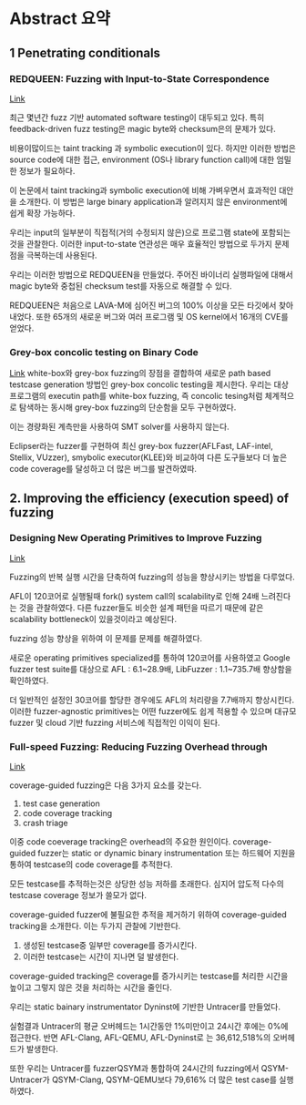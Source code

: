
# Abstract 요약

## 1 Penetrating conditionals
### REDQUEEN: Fuzzing with Input-to-State Correspondence
[Link](https://www.ndss-symposium.org/wp-content/uploads/2019/02/ndss2019_04A-2_Aschermann_paper.pdf)

최근 몇년간 fuzz 기반 automated software testing이 대두되고 있다. 특히 feedback-driven fuzz testing은 magic byte와 checksum은의 문제가 있다.

비용이많이드는 taint tracking 과 symbolic execution이 있다. 하지만 이러한 방법은 source code에 대한 접근, environment (OS나 library function call)에 대한 엄밀한 정보가 필요하다.

이 논문에서 taint tracking과 symbolic execution에 비해 가벼우면서 효과적인 대안을 소개한다. 이 방법은 large binary application과 알려지지 않은 environment에 쉽게 확장 가능하다. 

우리는 input의 일부분이 직접적(거의 수정되지 않은)으로 프로그램 state에 포함되는것을 관찰한다. 이러한 input-to-state 연관성은 매우 효율적인 방법으로 두가지 문제점을 극복하는데 사용된다.

우리는 이러한 방법으로 REDQUEEN을 만들었다. 주어진 바이너리 실행파일에 대해서 magic byte와 중첩된 checksum test를 자동으로 해결할 수 있다. 

REDQUEEN은 처음으로 LAVA-M에 심어진 버그의 100% 이상을 모든 타깃에서 찾아내었다. 또한 65개의 새로운 버그와 여러 프로그램 및 OS kernel에서 16개의 CVE를 얻었다.


### Grey-box concolic testing on Binary Code
[Link](https://softsec.kaist.ac.kr/~sangkilc/papers/choi-icse2019.pdf)
white-box와 grey-box fuzzing의 장점을 결합하여 새로운 path based testcase generation 방법인 grey-box concolic testing을 제시한다. 우리는 대상 프로그램의 executin path를 white-box fuzzing, 즉 concolic tesing처럼 체계적으로 탐색하는 동시해 grey-box fuzzing의 단순함을 모두 구현하였다.

이는 경량화된 계측만을 사용하여 SMT solver를 사용하지 않는다.

Eclipser라는 fuzzer를 구현하여 최신 grey-box fuzzer(AFLFast, LAF-intel, Stellix, VUzzer), smybolic executor(KLEE)와 비교하여 다른 도구들보다 더 높은 code coverage를 달성하고 더 많은 버그를 발견하였따.

## 2.  Improving the efficiency (execution speed) of fuzzing
### Designing New Operating Primitives to Improve Fuzzing
[Link](https://cosmoss-jigu.github.io/pages/pubs/fuzzing-xu-ccs17.pdf)

Fuzzing의 반복 실행 시간을 단축하여 fuzzing의 성능을 향상시키는 방법을 다루었다.

AFL이 120코어로 실행될때 fork() system call의 scalability로 인해 24배 느려진다는 것을 관찰하였다. 다른 fuzzer들도 비슷한 설계 패턴을 따르기 때문에 같은 scalability bottleneck이 있을것이라고 예상된다.

fuzzing 성능 향상을 위하여 이 문제를 문제를 해결하였다.

새로운 operating primitives specialized를 통하여 120코어를 사용하였고 Google fuzzer test suite를 대상으로 AFL : 6.1~28.9배, LibFuzzer : 1.1~735.7배 향상함을 확인하였다.

더 일반적인 설정인 30코어를 할당한 경우에도 AFL의 처리량을 7.7배까지 향상시킨다. 이러한 fuzzer-agnostic primitives는 어떤 fuzzer에도 쉽게 적용할 수 있으며 대규모 fuzzer 및 cloud 기반 fuzzing 서비스에 직접적인 이익이 된다.
### Full-speed Fuzzing: Reducing Fuzzing Overhead through
[Link](https://users.cs.utah.edu/~snagy/papers/19SP.pdf)

coverage-guided fuzzing은 다음 3가지 요소를 갖는다.
1. test case generation
2. code coverage tracking
3. crash triage

이중 code coeverage tracking은 overhead의 주요한 원인이다. coverage-guided fuzzer는 static or dynamic binary instrumentation 또는 하드웨어 지원을 통하여 testcase의 code coverage를 추적한다.

모든 testcase를 추적하는것은 상당한 성능 저하를 초래한다. 심지어 압도적 다수의 testcase coverage 정보가 쓸모가 없다.

coverage-guided fuzzer에 불필요한 추적을 제거하기 위하여 coverage-guided tracking을 소개한다.  이는 두가지 관찰에 기반한다.

1. 생성된 testcase중 일부만 coverage를 증가시킨다.
2. 이러한 testcase는 시간이 지나면 덜 발생한다.

coverage-guided tracking은 coverage를 증가시키는 testcase를 처리한 시간을 높이고 그렇지 않은 것을 처리하는 시간을 줄인다.

우리는 static bainary instrumentator Dyninst에 기반한 Untracer를 만들었다.

실험결과 Untracer의 평균 오버헤드는 1시간동안 1%미만이고 24시간 후에는 0%에 접근한다. 반면 AFL-Clang, AFL-QEMU, AFL-Dyninst로 는 36,612,518%의 오버헤드가 발생한다.

또한 우리는 Untracer를 fuzzerQSYM과 통합하여 24시간의 fuzzing에서 QSYM-Untracer가 QSYM-Clang, QSYM-QEMU보다 79,616% 더 많은 test case를 실행하였다.